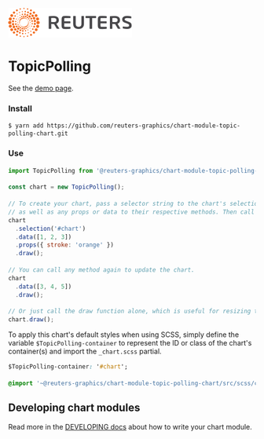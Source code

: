 ![](./badge.svg)

# TopicPolling

See the [demo page](https://reuters-graphics.github.io/chart-module-topic-polling/).

### Install

```
$ yarn add https://github.com/reuters-graphics/chart-module-topic-polling-chart.git
```

### Use

```javascript
import TopicPolling from '@reuters-graphics/chart-module-topic-polling-chart';

const chart = new TopicPolling();

// To create your chart, pass a selector string to the chart's selection method,
// as well as any props or data to their respective methods. Then call draw.
chart
  .selection('#chart')
  .data([1, 2, 3])
  .props({ stroke: 'orange' })
  .draw();

// You can call any method again to update the chart.
chart
  .data([3, 4, 5])
  .draw();

// Or just call the draw function alone, which is useful for resizing the chart.
chart.draw();
```

To apply this chart's default styles when using SCSS, simply define the variable `$TopicPolling-container` to represent the ID or class of the chart's container(s) and import the `_chart.scss` partial.

```CSS
$TopicPolling-container: '#chart';

@import '~@reuters-graphics/chart-module-topic-polling-chart/src/scss/chart';
```

## Developing chart modules

Read more in the [DEVELOPING docs](./DEVELOPING.md) about how to write your chart module.